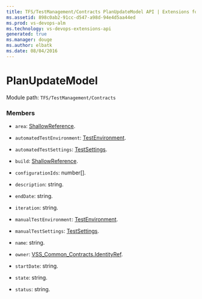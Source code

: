 ```yaml
---
title: TFS/TestManagement/Contracts PlanUpdateModel API | Extensions for Visual Studio Team Services
ms.assetid: 898c0ab2-91cc-d547-a98d-94e4d5aa44ed
ms.prod: vs-devops-alm
ms.technology: vs-devops-extensions-api
generated: true
ms.manager: douge
ms.author: elbatk
ms.date: 08/04/2016
---
```


# PlanUpdateModel

Module path: `TFS/TestManagement/Contracts`


### Members

* `area`: [ShallowReference](../../../TFS/TestManagement/Contracts/ShallowReference.md). 

* `automatedTestEnvironment`: [TestEnvironment](../../../TFS/TestManagement/Contracts/TestEnvironment.md). 

* `automatedTestSettings`: [TestSettings](../../../TFS/TestManagement/Contracts/TestSettings.md). 

* `build`: [ShallowReference](../../../TFS/TestManagement/Contracts/ShallowReference.md). 

* `configurationIds`: number[]. 

* `description`: string. 

* `endDate`: string. 

* `iteration`: string. 

* `manualTestEnvironment`: [TestEnvironment](../../../TFS/TestManagement/Contracts/TestEnvironment.md). 

* `manualTestSettings`: [TestSettings](../../../TFS/TestManagement/Contracts/TestSettings.md). 

* `name`: string. 

* `owner`: [VSS_Common_Contracts.IdentityRef](../../../VSS/WebApi/Contracts/IdentityRef.md). 

* `startDate`: string. 

* `state`: string. 

* `status`: string. 

